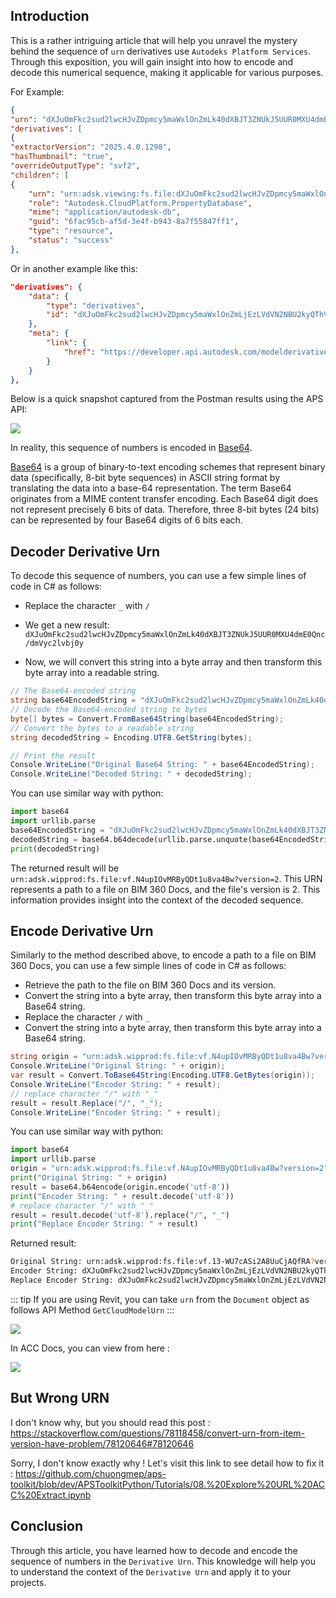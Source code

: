 
## Introduction

This is a rather intriguing article that will help you unravel the mystery behind the sequence of `urn` derivatives use `Autodeks Platform Services`. Through this exposition, you will gain insight into how to encode and decode this numerical sequence, making it applicable for various purposes.

For Example:

```json {2,10}
{
"urn": "dXJuOmFkc2sud2lwcHJvZDpmcy5maWxlOnZmLk40dXBJT3ZNUkJ5UUR0MXU4dmE0Qnc_dmVyc2lvbj0y",
"derivatives": [
{
"extractorVersion": "2025.4.0.1298",
"hasThumbnail": "true",
"overrideOutputType": "svf2",
"children": [
{
    "urn": "urn:adsk.viewing:fs.file:dXJuOmFkc2sud2lwcHJvZDpmcy5maWxlOnZmLk40dXBJT3ZNUkJ5UUR0MXU4dmE0Qnc_dmVyc2lvbj0y/output/Resource/model.sdb",
    "role": "Autodesk.CloudPlatform.PropertyDatabase",
    "mime": "application/autodesk-db",
    "guid": "6fac95cb-af5d-3e4f-b943-8a7f55847ff1",
    "type": "resource",
    "status": "success"
},
```

Or in another example like this:

```json {4}
"derivatives": {
    "data": {
        "type": "derivatives",
        "id": "dXJuOmFkc2sud2lwcHJvZDpmcy5maWxlOnZmLjEzLVdVN2NBU2kyQThVdUNqQVFmUkE_dmVyc2lvbj0x"
    },
    "meta": {
        "link": {
            "href": "https://developer.api.autodesk.com/modelderivative/v2/designdata/dXJuOmFkc2sud2lwcHJvZDpmcy5maWxlOnZmLjEzLVdVN2NBU2kyQThVdUNqQVFmUkE_dmVyc2lvbj0x/manifest?scopes=b360project.fd732111-54d2-4f3c-84a8-27a7db278c65,O2tenant.8495666"
        }
    }
},
```

Below is a quick snapshot captured from the Postman results using the APS API:

![](pic/Postman_k01WbIGC6s.png)

In reality, this sequence of numbers is encoded in [Base64](https://vi.wikipedia.org/wiki/Base64).

[Base64](https://vi.wikipedia.org/wiki/Base64) is a group of binary-to-text encoding schemes that represent binary data (specifically, 8-bit byte sequences) in ASCII string format by translating the data into a base-64 representation. The term Base64 originates from a MIME content transfer encoding. Each Base64 digit does not represent precisely 6 bits of data. Therefore, three 8-bit bytes (24 bits) can be represented by four Base64 digits of 6 bits each.

## Decoder Derivative Urn

To decode this sequence of numbers, you can use a few simple lines of code in C# as follows:

- Replace the character `_` with `/`

- We get a new result: `dXJuOmFkc2sud2lwcHJvZDpmcy5maWxlOnZmLk40dXBJT3ZNUkJ5UUR0MXU4dmE0Qnc/dmVyc2lvbj0y`

- Now, we will convert this string into a byte array and then transform this byte array into a readable string.

```csharp
// The Base64-encoded string
string base64EncodedString = "dXJuOmFkc2sud2lwcHJvZDpmcy5maWxlOnZmLk40dXBJT3ZNUkJ5UUR0MXU4dmE0Qnc/dmVyc2lvbj0y";
// Decode the Base64-encoded string to bytes
byte[] bytes = Convert.FromBase64String(base64EncodedString);
// Convert the bytes to a readable string
string decodedString = Encoding.UTF8.GetString(bytes);

// Print the result
Console.WriteLine("Original Base64 String: " + base64EncodedString);
Console.WriteLine("Decoded String: " + decodedString);
```

You can use similar way with python:

```python
import base64
import urllib.parse
base64EncodedString = "dXJuOmFkc2sud2lwcHJvZDpmcy5maWxlOnZmLk40dXBJT3ZNUkJ5UUR0MXU4dmE0Qnc/dmVyc2lvbj0y"
decodedString = base64.b64decode(urllib.parse.unquote(base64EncodedString)).decode('utf-8')
print(decodedString)

```

The returned result will be `urn:adsk.wipprod:fs.file:vf.N4upIOvMRByQDt1u8va4Bw?version=2`. This URN represents a path to a file on BIM 360 Docs, and the file's version is 2. This information provides insight into the context of the decoded sequence.

## Encode Derivative Urn

Similarly to the method described above, to encode a path to a file on BIM 360 Docs, you can use a few simple lines of code in C# as follows:

- Retrieve the path to the file on BIM 360 Docs and its version.
- Convert the string into a byte array, then transform this byte array into a Base64 string.
- Replace the character `/` with `_`
- Convert the string into a byte array, then transform this byte array into a Base64 string.

```csharp
string origin = "urn:adsk.wipprod:fs.file:vf.N4upIOvMRByQDt1u8va4Bw?version=2";
Console.WriteLine("Original String: " + origin);
var result = Convert.ToBase64String(Encoding.UTF8.GetBytes(origin));
Console.WriteLine("Encoder String: " + result);
// replace character "/" with "_"
result = result.Replace("/", "_");
Console.WriteLine("Encoder String: " + result);
```
You can use similar way with python:

```python
import base64
import urllib.parse
origin = "urn:adsk.wipprod:fs.file:vf.N4upIOvMRByQDt1u8va4Bw?version=2"
print("Original String: " + origin)
result = base64.b64encode(origin.encode('utf-8'))
print("Encoder String: " + result.decode('utf-8'))
# replace character "/" with "_"
result = result.decode('utf-8').replace("/", "_")
print("Replace Encoder String: " + result)
```

Returned result:

```bash
Original String: urn:adsk.wipprod:fs.file:vf.13-WU7cASi2A8UuCjAQfRA?version=1
Encoder String: dXJuOmFkc2sud2lwcHJvZDpmcy5maWxlOnZmLjEzLVdVN2NBU2kyQThVdUNqQVFmUkE/dmVyc2lvbj0x
Replace Encoder String: dXJuOmFkc2sud2lwcHJvZDpmcy5maWxlOnZmLjEzLVdVN2NBU2kyQThVdUNqQVFmUkE_dmVyc2lvbj0x
```

::: tip
If you are using Revit, you can take `urn` from the `Document` object as follows API Method `GetCloudModelUrn`
:::

![](pic/Revit_fAegnukMPy.png)

In ACC Docs, you can view from here : 

![](pic/msedge_qOqQnfAhI4.png)

## But Wrong URN 

I don't know why, but you should read this post : https://stackoverflow.com/questions/78118458/convert-urn-from-item-version-have-problem/78120646#78120646

Sorry, I don't know exactly why ! Let's visit this link to see detail how to fix it : https://github.com/chuongmep/aps-toolkit/blob/dev/APSToolkitPython/Tutorials/08.%20Explore%20URL%20ACC%20Extract.ipynb

## Conclusion

Through this article, you have learned how to decode and encode the sequence of numbers in the `Derivative Urn`. This knowledge will help you to understand the context of the `Derivative Urn` and apply it to your projects.
